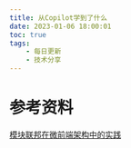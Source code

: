 ```yaml
---
title: 从Copilot学到了什么
date: 2023-01-06 18:00:01
toc: true
tags:
    - 每日更新
    - 技术分享
---
```



# 参考资料

[模块联邦在微前端架构中的实践](https://mp.weixin.qq.com/s/8vfTp-FZbYNk2k8gCIGc8w)